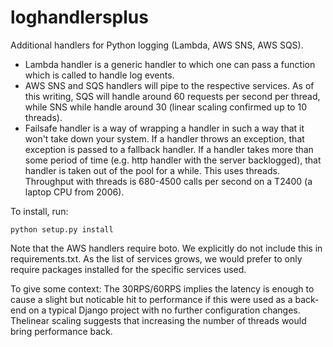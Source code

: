 loghandlersplus
===============

Additional handlers for Python logging (Lambda, AWS SNS, AWS SQS). 

* Lambda handler is a generic handler to which one can pass a function
  which is called to handle log events.
* AWS SNS and SQS handlers will pipe to the respective services. As of
  this writing, SQS will handle around 60 requests per second per
  thread, while SNS while handle around 30 (linear scaling confirmed
  up to 10 threads). 
* Failsafe handler is a way of wrapping a handler in such a way that
  it won't take down your system. If a handler throws an exception,
  that exception is passed to a fallback handler. If a handler takes
  more than some period of time (e.g. http handler with the server
  backlogged), that handler is taken out of the pool for a while. This
  uses threads. Throughput with threads is 680-4500 calls per second
  on a T2400 (a laptop CPU from 2006).

To install, run: 

    python setup.py install

Note that the AWS handlers require boto. We explicitly do not include
this in requirements.txt. As the list of services grows, we would
prefer to only require packages installed for the specific services
used.

To give some context: The 30RPS/60RPS implies the latency is enough to 
cause a slight but noticable hit to performance if this were used as a 
back-end on a typical Django project with no further configuration 
changes. Thelinear scaling suggests that increasing the number of 
threads would bring performance back. 
